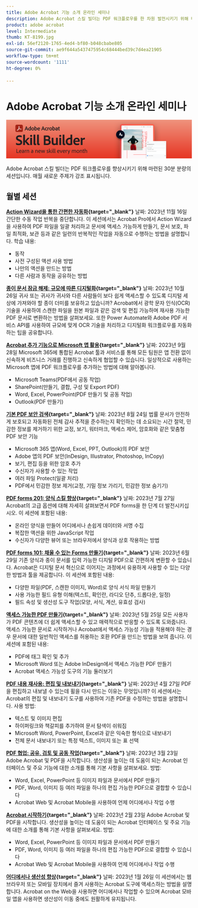 ```yaml
---
title: Adobe Acrobat 기능 소개 온라인 세미나
description: Adobe Acrobat 스킬 빌더는 PDF 워크플로우를 한 차원 발전시키기 위해 마련된 30분 분량의 세션입니다
product: adobe acrobat
level: Intermediate
thumb: KT-8199.jpg
exl-id: 56ef2120-1765-4ed4-bf80-b048cbabe805
source-git-commit: ae9f644a5437475954c68444bed39c7d4ea21905
workflow-type: tm+mt
source-wordcount: '1111'
ht-degree: 0%

---
```


# Adobe Acrobat 기능 소개 온라인 세미나

![Acrobat 기능 소개 이미지](../assets/sbacrobatwebinars.png)

Adobe Acrobat 스킬 빌더는 PDF 워크플로우를 향상시키기 위해 마련된 30분 분량의 세션입니다. 매월 새로운 주제가 강조 표시됩니다.

## 월별 세션

**[Action Wizard을 통한 간편한 자동화](https://teamwork.adobe.com/adobe-acrobat-skill-builder/attendease/networking/experience/41d505bb-252a-4e26-9576-6ae82293e6c9/97be1628-5cb6-44be-ac61-c0cc26fbb58d){target="_blank"}**
날짜: 2023년 11월 16일 간단한 수동 작업 반복을 중단합니다. 이 세션에서는 Acrobat Pro에서 Action Wizard을 사용하여 PDF 파일을 일괄 처리하고 문서에 액세스 가능하게 만들기, 문서 보호, 파일 최적화, 보관 등과 같은 일련의 반복적인 작업을 자동으로 수행하는 방법을 설명합니다. 학습 내용:

* 동작
* 사전 구성된 액션 사용 방법
* 나만의 액션을 만드는 방법
* 다른 사람과 동작을 공유하는 방법

**[종이 문서 잠금 해제: 규모에 따른 디지털화](https://teamwork.adobe.com/adobe-acrobat-skill-builder/attendease/networking/experience/46e148fe-92c0-4d79-ac83-8888e9f0521e/dfcf3b90-4390-4c6e-abd9-20ba6e913dc1){target="_blank"}**
날짜: 2023년 10월 26일 귀사 또는 귀사가 귀사와 다른 사람들이 보다 쉽게 액세스할 수 있도록 디지털 세상에 가져와야 할 종이 더미를 보유하고 있습니까? Acrobat에서 광학 문자 인식(OCR) 기술을 사용하여 스캔한 파일을 원본 파일과 같은 검색 및 편집 가능하며 재사용 가능한 PDF 문서로 변환하는 방법을 살펴보세요. 또한 Power Automate와 Adobe PDF 서비스 API를 사용하여 규모에 맞게 OCR 기술을 처리하고 디지털화 워크플로우를 자동화하는 팁을 공유합니다.

**[Acrobat 추가 기능으로 Microsoft 앱 활용](https://teamwork.adobe.com/adobe-acrobat-skill-builder/attendease/networking/experience/8b4ea780-6e4d-48b6-8c70-ea10245a5a64/b4fe64de-3614-4a6d-94c6-ff6612ac07fb){target="_blank"}**
날짜: 2023년 9월 28일 Microsoft 365에 통합된 Acrobat 툴과 서비스를 통해 모든 팀원은 앱 전환 없이 신속하게 비즈니스 거래를 진행하고 신속하게 협업할 수 있습니다. 일상적으로 사용하는 Microsoft 앱에 PDF 워크플로우를 추가하는 방법에 대해 알아봅니다.

* Microsoft Teams(PDF에서 공동 작업)
* SharePoint(만들기, 결합, 구성 및 Export PDF)
* Word, Excel, PowerPoint(PDF 만들기 및 공동 작업)
* Outlook(PDF 만들기)

**[기본 PDF 보안 검색](https://teamwork.adobe.com/adobe-acrobat-skill-builder/attendease/networking/experience/b454ab64-9c2e-4aec-bcf9-ca82e3a6b869/3a456ace-042e-41c8-8e8c-d285e9ba0ab8){target="_blank"}**
날짜: 2023년 8월 24일 법률 문서가 안전하게 보호되고 자동화된 전체 감사 추적을 준수하는지 확인하는 데 소요되는 시간 절약, 민감한 정보를 제거하기 위한 교정, 보기, 워터마크, 액세스 제어, 암호화와 같은 맞춤형 PDF 보안 기능

* Microsoft 365 앱(Word, Excel, PPT, Outlook)의 PDF 보안
* Adobe 앱의 PDF 보안(InDesign, Illustrator, Photoshop, InCopy)
* 보기, 편집 등을 위한 암호 추가
* 수신자가 사용할 수 있는 작업
* 여러 파일 Protect(일괄 처리)
* PDF에서 민감한 정보 제거(교정, 기밀 정보 가리기, 민감한 정보 숨기기)

**[PDF forms 201: 양식 스킬 향상](https://adobe-acrobat-skill-builder.joinus.adobeevents.com/attendease/networking/experience/32518a73-e152-42b5-825c-b31ce53ab1f2/b9966934-6a5b-49c2-a9b0-d434543ce7f4){target="_blank"}**
날짜: 2023년 7월 27일 Acrobat의 고급 옵션에 대해 자세히 살펴보면서 PDF forms을 한 단계 더 발전시키십시오. 이 세션에 포함된 내용:

* 온라인 양식을 만들어 어디에서나 손쉽게 데이터와 서명 수집
* 복잡한 액션을 위한 JavaScript 작업
* 수신자가 다양한 뷰어 또는 브라우저에서 양식과 상호 작용하는 방법

**[PDF forms 101: 채울 수 있는 Forms 만들기](https://adobe-acrobat-skill-builder.joinus.adobeevents.com/attendease/networking/experience/795f4bc7-db42-4022-a624-8a53c51174c6/9d685d0f-4a5b-4236-a1ef-081d1403fb41){target="_blank"}**
날짜: 2023년 6월 29일 기존 양식과 종이 문서를 입력 가능한 디지털 PDF으로 간편하게 변환할 수 있습니다. Acrobat은 디지털 문서 혁신으로 이어지는 과정에서 유용하게 사용할 수 있는 다양한 방법과 툴을 제공합니다. 이 세션에 포함된 내용:

* 다양한 파일(PDF, 스캔한 이미지, Word)로 양식 서식 파일 만들기
* 사용 가능한 필드 유형 이해(텍스트, 확인란, 라디오 단추, 드롭다운, 일정)
* 필드 속성 및 생산성 도구 작업(모양, 서식, 계산, 유효성 검사)

**[액세스 가능한 PDF 만들기](https://teamwork.adobe.com/adobe-acrobat-skill-builder/attendease/networking/experience/4ff4d607-8c9f-47dd-ac4f-3b351a0a0fe3/2eb92255-d963-4ff7-b278-2a95a11db755){target="_blank"}**
날짜: 2023년 5월 25일 모든 사용자가 PDF 콘텐츠에 더 쉽게 액세스할 수 있고 매력적으로 반응할 수 있도록 도와줍니다. 액세스 가능한 문서로 시작하거나 Acrobat에서 액세스 가능성 기능을 적용해야 하는 경우 문서에 대한 일반적인 액세스를 허용하는 호환 PDF을 만드는 방법을 보여 줍니다. 이 세션에 포함된 내용:

* PDF에 태그 확인 및 추가
* Microsoft Word 또는 Adobe InDesign에서 액세스 가능한 PDF 만들기
* Acrobat 액세스 가능성 도구의 기능 둘러보기

**[PDF 내용 재사용: 편집 및 내보내기](https://adobe-acrobat-skill-builder.joinus.adobeevents.com/attendease/networking/experience/aac3b9af-7d54-4ea5-a6fa-61bc7acea87f/8d7341ee-ff0f-492a-b3fd-935bd11d4ed0){target="_blank"}**
날짜: 2023년 4월 27일 PDF을 편집하고 내보낼 수 있는데 휠을 다시 만드는 이유는 무엇입니까? 이 세션에서는 Acrobat의 편집 및 내보내기 도구를 사용하여 기존 PDF을 수정하는 방법을 설명합니다. 사용 방법:

* 텍스트 및 이미지 편집
* 하이퍼링크와 책갈피를 추가하여 문서 탐색이 쉬워짐
* Microsoft Word, PowerPoint, Excel과 같은 익숙한 형식으로 내보내기
* 전체 문서 내보내기 또는 특정 텍스트, 이미지 또는 표 선택

**[PDF 협업: 공유, 검토 및 공동 작업](https://adobe-acrobat-skill-builder.joinus.adobeevents.com/attendease/networking/experience/0ef4709b-0a04-418e-a185-7efdd676c2dd/6a95bece-6f24-46f5-a17f-b408464281be){target="_blank"}**
날짜: 2023년 3월 23일 Adobe Acrobat 및 PDF을 시작합니다. 생산성을 높이는 데 도움이 되는 Acrobat 인터페이스 및 주요 기능에 대한 소개를 통해 기본 사항을 살펴보세요. 방법:

* Word, Excel, PowerPoint 등 이미지 파일과 문서에서 PDF 만들기
* PDF, Word, 이미지 등 여러 파일을 하나의 편집 가능한 PDF으로 결합할 수 있습니다
* Acrobat Web 및 Acrobat Mobile을 사용하여 언제 어디에서나 작업 수행

**[Acrobat 시작하기](https://adobe-acrobat-skill-builder.joinus.adobeevents.com/attendease/networking/experience/5d8acc24-47a1-4db8-b419-8587bfb12708/fe8ec392-f29a-4e25-b7a3-61f48eea45ab){target="_blank"}**
날짜: 2023년 2월 23일 Adobe Acrobat 및 PDF을 시작합니다. 생산성을 높이는 데 도움이 되는 Acrobat 인터페이스 및 주요 기능에 대한 소개를 통해 기본 사항을 살펴보세요. 방법:

* Word, Excel, PowerPoint 등 이미지 파일과 문서에서 PDF 만들기
* PDF, Word, 이미지 등 여러 파일을 하나의 편집 가능한 PDF으로 결합할 수 있습니다
* Acrobat Web 및 Acrobat Mobile을 사용하여 언제 어디에서나 작업 수행

**[어디에서나 생산성 향상](https://adobe-acrobat-skill-builder.joinus.adobeevents.com/attendease/networking/experience/9ab6c7a2-5ca2-4670-9a33-2ac11a1cb542/0b591876-aeae-45af-b41a-07a8326043f2){target="_blank"}**
날짜: 2023년 1월 26일 이 세션에서는 웹 브라우저 또는 모바일 장치에서 즐겨 사용하는 Acrobat 도구에 액세스하는 방법을 설명합니다. Acrobat on the Web을 사용하면 어디에서나 작업할 수 있으며 Acrobat 모바일 앱을 사용하면 생산성이 이동 중에도 원활하게 유지됩니다.
